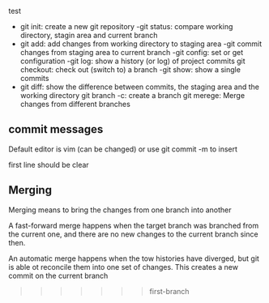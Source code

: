 

test

- git init: create a new git repository
-git status: compare working directory, stagin area and current branch
- git add: add changes from working directory to staging area
-git commit changes from staging area to current branch
-git config: set or get configuration
-git log: show a history (or log) of project commits
git checkout: check out (switch to) a branch
-git show: show a single commits
- git diff: show the difference between commits, the staging area and the working directory
git branch -c: create a branch
git merege: Merge changes from different branches
## commit messages

Default editor is vim (can be changed)
or use git commit -m <message> to insert

first line should be clear

## Merging

Merging means to bring the changes from one branch into another

A fast-forward merge happens when the target branch was branched from the current one, and there are no new changes to the current branch since then.

An automatic merge happens when the tow histories have diverged, but git is able ot reconcile them into one set of changes. This creates a new commit on the current branch

>>>>>>> first-branch
